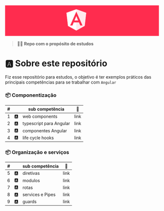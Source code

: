 <p align="center">
  <img src=".github/assets/header.png">
</p>

> 👨‍🚀 **Repo com o propósito de estudos**

# 🅰️ Sobre este repositório

Fiz esse repositório para estudos, o objetivo é ter exemplos práticos das principais competências para se trabalhar com `Angular`

### 📦 Componentização

| #   |     | sub competência         | 🔗   |
| --- | --- | ----------------------- | ---- |
| 1   | 🅰️  | web components          | link |
| 2   | 🅰️  | typescript para Angular | link |
| 3   | 🅰️  | componentes Angular     | link |
| 4   | 🅰️  | life cycle hooks        | link |

### 📦 Organização e serviços

| #   |     | sub competência  | 🔗   |
| --- | --- | ---------------- | ---- |
| 5   | 🅰️  | diretivas        | link |
| 6   | 🅰️  | modulos          | link |
| 7   | 🅰️  | rotas            | link |
| 8   | 🅰️  | services e Pipes | link |
| 9   | 🅰️  | guards           | link |
